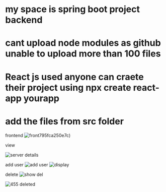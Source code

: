 # my space is spring boot project backend

# cant upload node modules as github unable to upload more than 100 files
# React js used anyone can craete their project using npx create react-app yourapp
# add the files from src folder






frontend
![front](https://github.com/AMANKUMAR22MCA/task4/assets/126316303/65aa6e74-1cec-4455-9df7-336a9661e730)795fca250e7c)


view


![server details](https://github.com/AMANKUMAR22MCA/task4/assets/126316303/8271ceba-96a2-466c-a310-830d77ab21e4)

add user
![add user](https://github.com/AMANKUMAR22MCA/task4/assets/126316303/3e65ead4-e455-4b7a-becb-607108019126)
![display](https://github.com/AMANKUMAR22MCA/task4/assets/126316303/b1ed1041-a1ce-4733-b1b7-ca1c17e87049)

delete
![show del](https://github.com/AMANKUMAR22MCA/task4/assets/126316303/0a2ac76d-369d-4190-93e8-195ca8d2cb94)

![455 deleted](https://github.com/AMANKUMAR22MCA/task4/assets/126316303/18e2e207-7432-4223-b029-e219fa0d5af7)

